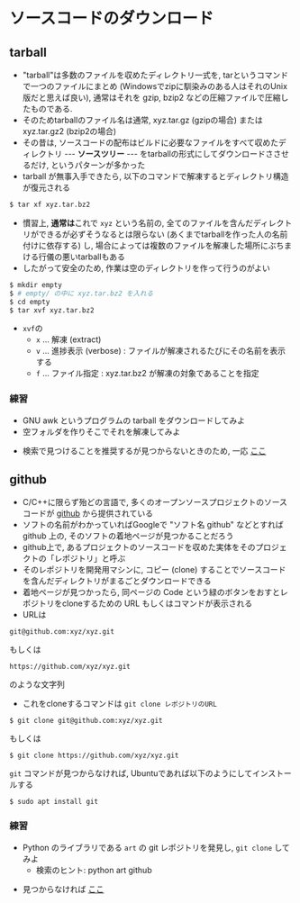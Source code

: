 <div style="counter-reset: h1 2;"></div>

# ソースコードのダウンロード

## tarball

* "tarball"は多数のファイルを収めたディレクトリ一式を, tarというコマンドで一つのファイルにまとめ (Windowsでzipに馴染みのある人はそれのUnix版だと思えば良い), 通常はそれを gzip, bzip2 などの圧縮ファイルで圧縮したものである. 
* そのためtarballのファイル名は通常, xyz.tar.gz (gzipの場合) または xyz.tar.gz2 (bzip2の場合)
* その昔は, ソースコードの配布はビルドに必要なファイルをすべて収めたディレクトリ --- **ソースツリー** --- をtarballの形式にしてダウンロードささせるだけ, というパターンが多かった
* tarball が無事入手できたら, 以下のコマンドで解凍するとディレクトリ構造が復元される
```bash
$ tar xf xyz.tar.bz2
```
* 慣習上, **通常は**これで `xyz` という名前の, 全てのファイルを含んだディレクトリができるが必ずそうなるとは限らない (あくまでtarballを作った人の名前付けに依存する) し, 場合によっては複数のファイルを解凍した場所にぶちまける行儀の悪いtarballもある
* したがって安全のため, 作業は空のディレクトリを作って行うのがよい
```bash
$ mkdir empty
$ # empty/ の中に xyz.tar.bz2 を入れる
$ cd empty
$ tar xvf xyz.tar.bz2
```

* `xvf`の
  * `x` ... 解凍 (extract)
  * `v` ... 進捗表示 (verbose) : ファイルが解凍されるたびにその名前を表示する
  * `f` ... ファイル指定 : xyz.tar.bz2 が解凍の対象であることを指定

### 練習

+ GNU awk というプログラムの tarball をダウンロードしてみよ
+ 空フォルダを作りそこでそれを解凍してみよ

* 検索で見つけることを推奨するが見つからないときのため, 一応 [ここ](https://www.gnu.org/software/gawk/)

## github

* C/C++に限らず殆どの言語で, 多くのオープンソースプロジェクトのソースコードが [github](https://github.com/) から提供されている
* ソフトの名前がわかっていればGoogleで "ソフト名 github" などとすれば github 上の, そのソフトの着地ページが見つかることだろう
* github上で, あるプロジェクトのソースコードを収めた実体をそのプロジェクトの「レポジトリ」と呼ぶ
* そのレポジトリを開発用マシンに, コピー (clone) することでソースコードを含んだディレクトリがまるごとダウンロードできる
* 着地ページが見つかったら, 同ページの Code という緑のボタンをおすとレポジトリをcloneするための URL もしくはコマンドが表示される
* URLは 
```
git@github.com:xyz/xyz.git
```
もしくは
```
https://github.com/xyz/xyz.git
```
のような文字列
* これをcloneするコマンドは `git clone レポジトリのURL`
```
$ git clone git@github.com:xyz/xyz.git
```
もしくは
```
$ git clone https://github.com/xyz/xyz.git
```

`git` コマンドが見つからなければ, Ubuntuであれば以下のようにしてインストールする

```
$ sudo apt install git
```

### 練習

+ Python のライブラリである `art` の git レポジトリを発見し, `git clone` してみよ
  * 検索のヒント: python art github 
* 見つからなければ [ここ](https://github.com/sepandhaghighi/art)

